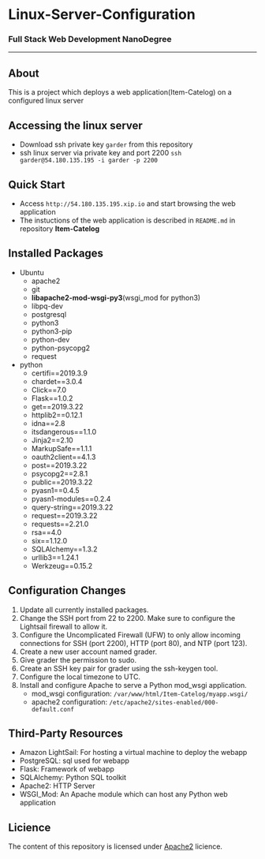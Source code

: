 # Linux-Server-Configuration
### Full Stack Web Development NanoDegree
_______________________
## About
This is a project which deploys a web application(Item-Catelog) on a configured linux server

## Accessing the linux server
* Download ssh private key ```garder``` from this repository
* ssh linux server via private key and port 2200 ```ssh garder@54.180.135.195 -i garder -p 2200```

## Quick Start
* Access ```http://54.180.135.195.xip.io``` and start browsing the web application
* The instuctions of the web application is described in ```README.md``` in repository **Item-Catelog**

## Installed Packages
* Ubuntu
  * apache2
  * git
  * **libapache2-mod-wsgi-py3**(wsgi_mod for python3)
  * libpq-dev
  * postgresql
  * python3
  * python3-pip
  * python-dev
  * python-psycopg2
  * request
* python
  * certifi==2019.3.9
  * chardet==3.0.4
  * Click==7.0
  * Flask==1.0.2
  * get==2019.3.22
  * httplib2==0.12.1
  * idna==2.8
  * itsdangerous==1.1.0
  * Jinja2==2.10
  * MarkupSafe==1.1.1
  * oauth2client==4.1.3
  * post==2019.3.22
  * psycopg2==2.8.1
  * public==2019.3.22
  * pyasn1==0.4.5
  * pyasn1-modules==0.2.4
  * query-string==2019.3.22
  * request==2019.3.22
  * requests==2.21.0
  * rsa==4.0
  * six==1.12.0
  * SQLAlchemy==1.3.2
  * urllib3==1.24.1
  * Werkzeug==0.15.2
  
## Configuration Changes
1. Update all currently installed packages.
2. Change the SSH port from 22 to 2200. Make sure to configure the Lightsail firewall to allow it.
3. Configure the Uncomplicated Firewall (UFW) to only allow incoming connections for SSH (port 2200), HTTP (port 80), and NTP (port 123).
4. Create a new user account named grader.
5. Give grader the permission to sudo.
6. Create an SSH key pair for grader using the ssh-keygen tool.
7. Configure the local timezone to UTC.
8. Install and configure Apache to serve a Python mod_wsgi application.
   * mod_wsgi configuration: ```/var/www/html/Item-Catelog/myapp.wsgi/```
   * apache2 configuration: ```/etc/apache2/sites-enabled/000-default.conf```
   
## Third-Party Resources
* Amazon LightSail: For hosting a virtual machine to deploy the webapp
* PostgreSQL: sql used for webapp
* Flask: Framework of webapp
* SQLAlchemy: Python SQL toolkit
* Apache2: HTTP Server
* WSGI_Mod: An Apache module which can host any Python web application


## Licience
The content of this repository is licensed under [Apache2](https://www.apache.org/licenses/LICENSE-2.0) licience.

